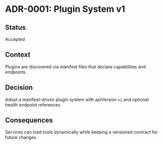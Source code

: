# ADR-0001: Plugin System v1

## Status
Accepted

## Context
Plugins are discovered via manifest files that declare capabilities and endpoints.

## Decision
Adopt a manifest-driven plugin system with apiVersion `v1` and optional health endpoint references.

## Consequences
Services can load tools dynamically while keeping a versioned contract for future changes.

